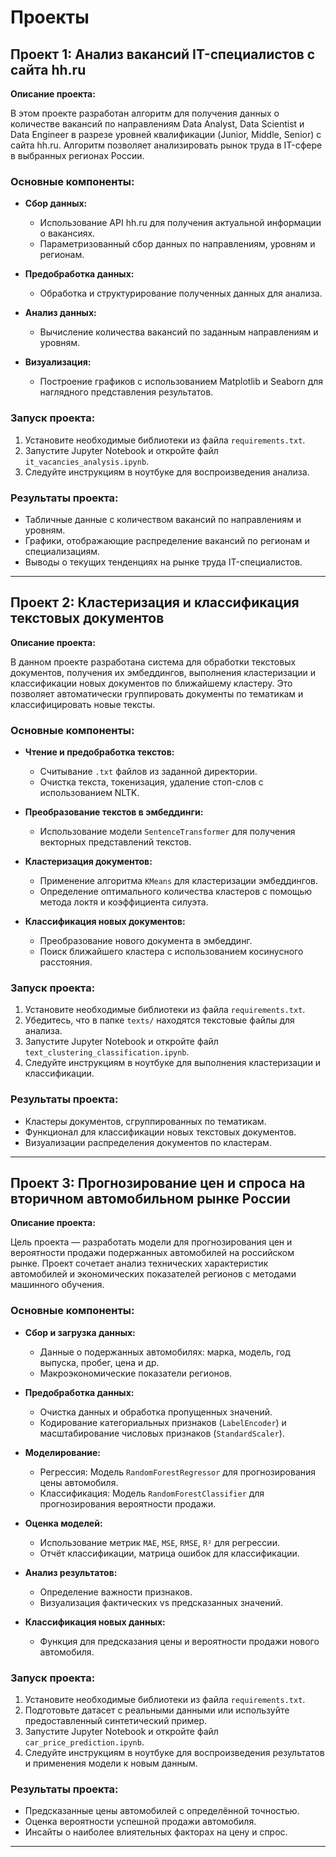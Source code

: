 # Проекты

## Проект 1: Анализ вакансий IT-специалистов с сайта hh.ru

**Описание проекта:**

В этом проекте разработан алгоритм для получения данных о количестве вакансий по направлениям Data Analyst, Data Scientist и Data Engineer в разрезе уровней квалификации (Junior, Middle, Senior) с сайта hh.ru. Алгоритм позволяет анализировать рынок труда в IT-сфере в выбранных регионах России.

### Основные компоненты:

- **Сбор данных:**
  - Использование API hh.ru для получения актуальной информации о вакансиях.
  - Параметризованный сбор данных по направлениям, уровням и регионам.

- **Предобработка данных:**
  - Обработка и структурирование полученных данных для анализа.

- **Анализ данных:**
  - Вычисление количества вакансий по заданным направлениям и уровням.

- **Визуализация:**
  - Построение графиков с использованием Matplotlib и Seaborn для наглядного представления результатов.

### Запуск проекта:

1. Установите необходимые библиотеки из файла `requirements.txt`.
2. Запустите Jupyter Notebook и откройте файл `it_vacancies_analysis.ipynb`.
3. Следуйте инструкциям в ноутбуке для воспроизведения анализа.

### Результаты проекта:

- Табличные данные с количеством вакансий по направлениям и уровням.
- Графики, отображающие распределение вакансий по регионам и специализациям.
- Выводы о текущих тенденциях на рынке труда IT-специалистов.

---

## Проект 2: Кластеризация и классификация текстовых документов

**Описание проекта:**

В данном проекте разработана система для обработки текстовых документов, получения их эмбеддингов, выполнения кластеризации и классификации новых документов по ближайшему кластеру. Это позволяет автоматически группировать документы по тематикам и классифицировать новые тексты.

### Основные компоненты:

- **Чтение и предобработка текстов:**
  - Считывание `.txt` файлов из заданной директории.
  - Очистка текста, токенизация, удаление стоп-слов с использованием NLTK.

- **Преобразование текстов в эмбеддинги:**
  - Использование модели `SentenceTransformer` для получения векторных представлений текстов.

- **Кластеризация документов:**
  - Применение алгоритма `KMeans` для кластеризации эмбеддингов.
  - Определение оптимального количества кластеров с помощью метода локтя и коэффициента силуэта.

- **Классификация новых документов:**
  - Преобразование нового документа в эмбеддинг.
  - Поиск ближайшего кластера с использованием косинусного расстояния.

### Запуск проекта:

1. Установите необходимые библиотеки из файла `requirements.txt`.
2. Убедитесь, что в папке `texts/` находятся текстовые файлы для анализа.
3. Запустите Jupyter Notebook и откройте файл `text_clustering_classification.ipynb`.
4. Следуйте инструкциям в ноутбуке для выполнения кластеризации и классификации.

### Результаты проекта:

- Кластеры документов, сгруппированных по тематикам.
- Функционал для классификации новых текстовых документов.
- Визуализации распределения документов по кластерам.

---

## Проект 3: Прогнозирование цен и спроса на вторичном автомобильном рынке России

**Описание проекта:**

Цель проекта — разработать модели для прогнозирования цен и вероятности продажи подержанных автомобилей на российском рынке. Проект сочетает анализ технических характеристик автомобилей и экономических показателей регионов с методами машинного обучения.

### Основные компоненты:

- **Сбор и загрузка данных:**
  - Данные о подержанных автомобилях: марка, модель, год выпуска, пробег, цена и др.
  - Макроэкономические показатели регионов.

- **Предобработка данных:**
  - Очистка данных и обработка пропущенных значений.
  - Кодирование категориальных признаков (`LabelEncoder`) и масштабирование числовых признаков (`StandardScaler`).

- **Моделирование:**
  - Регрессия: Модель `RandomForestRegressor` для прогнозирования цены автомобиля.
  - Классификация: Модель `RandomForestClassifier` для прогнозирования вероятности продажи.

- **Оценка моделей:**
  - Использование метрик `MAE`, `MSE`, `RMSE`, `R²` для регрессии.
  - Отчёт классификации, матрица ошибок для классификации.

- **Анализ результатов:**
  - Определение важности признаков.
  - Визуализация фактических vs предсказанных значений.

- **Классификация новых данных:**
  - Функция для предсказания цены и вероятности продажи нового автомобиля.

### Запуск проекта:

1. Установите необходимые библиотеки из файла `requirements.txt`.
2. Подготовьте датасет с реальными данными или используйте предоставленный синтетический пример.
3. Запустите Jupyter Notebook и откройте файл `car_price_prediction.ipynb`.
4. Следуйте инструкциям в ноутбуке для воспроизведения результатов и применения модели к новым данным.

### Результаты проекта:

- Предсказанные цены автомобилей с определённой точностью.
- Оценка вероятности успешной продажи автомобиля.
- Инсайты о наиболее влиятельных факторах на цену и спрос.

---



